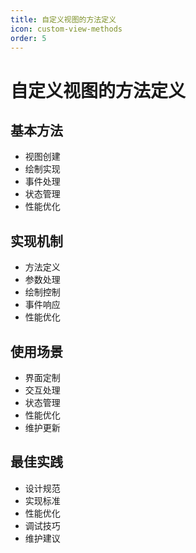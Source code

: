 ```yaml
---
title: 自定义视图的方法定义
icon: custom-view-methods
order: 5
---
```


# 自定义视图的方法定义

## 基本方法
- 视图创建
- 绘制实现
- 事件处理
- 状态管理
- 性能优化

## 实现机制
- 方法定义
- 参数处理
- 绘制控制
- 事件响应
- 性能优化

## 使用场景
- 界面定制
- 交互处理
- 状态管理
- 性能优化
- 维护更新

## 最佳实践
- 设计规范
- 实现标准
- 性能优化
- 调试技巧
- 维护建议
